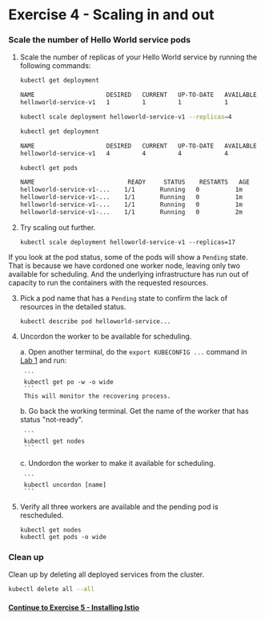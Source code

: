 # Exercise 4 - Scaling in and out

### Scale the number of Hello World service pods

1. Scale the number of replicas of your Hello World service by running the following commands:

    ```sh
    kubectl get deployment

    NAME                    DESIRED   CURRENT   UP-TO-DATE   AVAILABLE   AGE
    helloworld-service-v1   1         1         1            1           1m
    ```

    ```sh
    kubectl scale deployment helloworld-service-v1 --replicas=4
    ```

    ```sh
    kubectl get deployment

    NAME                    DESIRED   CURRENT   UP-TO-DATE   AVAILABLE   AGE
    helloworld-service-v1   4         4         4            4           1m
    ```

    ```sh
    kubectl get pods

    NAME                          READY     STATUS    RESTARTS   AGE
    helloworld-service-v1-...    1/1       Running   0          1m
    helloworld-service-v1-...    1/1       Running   0          1m
    helloworld-service-v1-...    1/1       Running   0          1m
    helloworld-service-v1-...    1/1       Running   0          2m
    ```

2. Try scaling out further.

    ```
    kubectl scale deployment helloworld-service-v1 --replicas=17
    ```

If you look at the pod status, some of the pods will show a `Pending` state. That is because we have cordoned one worker node, leaving only two available for scheduling. And the underlying infrastructure has run out of capacity to run the containers with the requested resources.

3. Pick a pod name that has a `Pending` state to confirm the lack of resources in the detailed status.

    ```
    kubectl describe pod helloworld-service...
    ```

4. Uncordon the worker to be available for scheduling.

    a. Open another terminal, do the `export KUBECONFIG ...` command in [Lab 1](../exercise-1/README.md) and run:
        
        ```
        kubectl get po -w -o wide
        ```
        This will monitor the recovering process.
    
    b. Go back the working terminal. Get the name of the worker that has status "not-ready".
       
        ```
        kubectl get nodes
        ```
    
    c.  Undordon the worker to make it available for scheduling.
        
        ```
        kubectl uncordon [name]
        ```
        
5. Verify all three workers are available and the pending pod is rescheduled.     

    ```
    kubectl get nodes
    kubectl get pods -o wide
    ```

### Clean up
 
Clean up by deleting all deployed services from the cluster.

```sh
kubectl delete all --all
```

#### [Continue to Exercise 5 - Installing Istio](../exercise-5/README.md)
